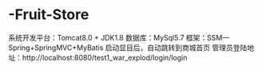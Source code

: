 # -Fruit-Store

系统开发平台：Tomcat8.0 + JDK1.8 
数据库：MySql5.7
框架：SSM—Spring+SpringMVC+MyBatis
启动显目后，自动跳转到商城首页
管理员登陆地址：http://localhost:8080/test1_war_explod/login/login
